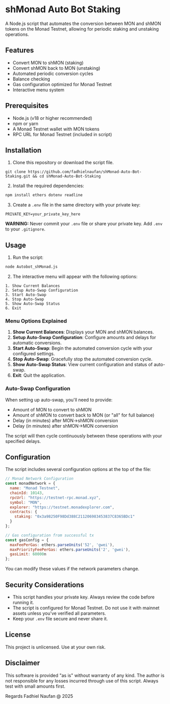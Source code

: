 # shMonad Auto Bot Staking

A Node.js script that automates the conversion between MON and shMON tokens on the Monad Testnet, allowing for periodic staking and unstaking operations.

## Features

- Convert MON to shMON (staking)
- Convert shMON back to MON (unstaking)
- Automated periodic conversion cycles
- Balance checking
- Gas configuration optimized for Monad Testnet
- Interactive menu system

## Prerequisites

- Node.js (v18 or higher recommended)
- npm or yarn
- A Monad Testnet wallet with MON tokens
- RPC URL for Monad Testnet (included in script)

## Installation

1. Clone this repository or download the script file.
```
git clone https://github.com/fadhielnaufan/shMonad-Auto-Bot-Staking.git && cd shMonad-Auto-Bot-Staking
```

2. Install the required dependencies:
```bash
npm install ethers dotenv readline
```

3. Create a `.env` file in the same directory with your private key:
```
PRIVATE_KEY=your_private_key_here
```

**WARNING:** Never commit your `.env` file or share your private key. Add `.env` to your `.gitignore`.

## Usage

1. Run the script:
```bash
node Autobot_shMonad.js
```

2. The interactive menu will appear with the following options:

```
1. Show Current Balances
2. Setup Auto-Swap Configuration
3. Start Auto-Swap
4. Stop Auto-Swap
5. Show Auto-Swap Status
6. Exit
```

### Menu Options Explained

1. **Show Current Balances**: Displays your MON and shMON balances.
2. **Setup Auto-Swap Configuration**: Configure amounts and delays for automatic conversions.
3. **Start Auto-Swap**: Begin the automated conversion cycle with your configured settings.
4. **Stop Auto-Swap**: Gracefully stop the automated conversion cycle.
5. **Show Auto-Swap Status**: View current configuration and status of auto-swap.
6. **Exit**: Quit the application.

### Auto-Swap Configuration

When setting up auto-swap, you'll need to provide:
- Amount of MON to convert to shMON
- Amount of shMON to convert back to MON (or "all" for full balance)
- Delay (in minutes) after MON→shMON conversion
- Delay (in minutes) after shMON→MON conversion

The script will then cycle continuously between these operations with your specified delays.

## Configuration

The script includes several configuration options at the top of the file:

```javascript
// Monad Network Configuration
const monadNetwork = {
  name: "Monad Testnet",
  chainId: 10143,
  rpcUrl: "https://testnet-rpc.monad.xyz",
  symbol: "MON",
  explorer: "https://testnet.monadexplorer.com",
  contracts: {
    staking: "0x3a98250F98Dd388C211206983453837C8365BDc1"
  }
};

// Gas configuration from successful tx
const gasConfig = {
  maxFeePerGas: ethers.parseUnits('52', 'gwei'),
  maxPriorityFeePerGas: ethers.parseUnits('2', 'gwei'),
  gasLimit: 60000n
};
```

You can modify these values if the network parameters change.

## Security Considerations

- This script handles your private key. Always review the code before running it.
- The script is configured for Monad Testnet. Do not use it with mainnet assets unless you've verified all parameters.
- Keep your `.env` file secure and never share it.

## License

This project is unlicensed. Use at your own risk.

## Disclaimer

This software is provided "as is" without warranty of any kind. The author is not responsible for any losses incurred through use of this script. Always test with small amounts first.

Regards Fadhiel Naufan @ 2025
